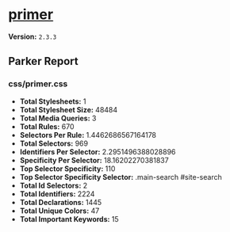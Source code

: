# [primer]( http://primercss.io )

**Version:** `2.3.3`

## Parker Report

### css/primer.css

- **Total Stylesheets:** 1
- **Total Stylesheet Size:** 48484
- **Total Media Queries:** 3
- **Total Rules:** 670
- **Selectors Per Rule:** 1.4462686567164178
- **Total Selectors:** 969
- **Identifiers Per Selector:** 2.2951496388028896
- **Specificity Per Selector:** 18.16202270381837
- **Top Selector Specificity:** 110
- **Top Selector Specificity Selector:** .main-search #site-search
- **Total Id Selectors:** 2
- **Total Identifiers:** 2224
- **Total Declarations:** 1445
- **Total Unique Colors:** 47
- **Total Important Keywords:** 15
